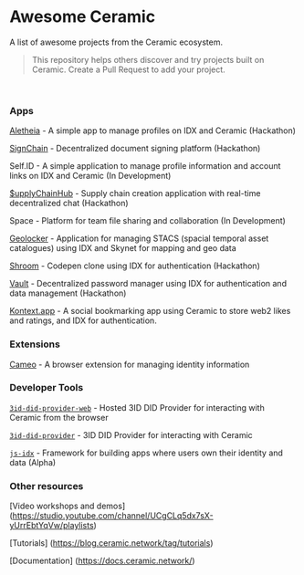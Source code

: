 # Awesome Ceramic
A list of awesome projects from the Ceramic ecosystem.

> This repository helps others discover and try projects built on Ceramic. Create a Pull Request to add your project.
</br>


### Apps
[Aletheia](https://www.youtube.com/watch?v=lCnc9H-vKzI&list=PL6E2ILktM1Juc1p8rgZIvg7NmI2NOwN5Z&index=1) - A simple app to manage profiles on IDX and Ceramic (Hackathon)

[SignChain](https://www.youtube.com/watch?v=XZy307J-0dI&list=PL6E2ILktM1Juc1p8rgZIvg7NmI2NOwN5Z&index=2) - Decentralized document signing platform (Hackathon)

Self.ID - A simple application to manage profile information and account links on IDX and Ceramic (In Development) 

[$upplyChainHub](https://www.youtube.com/watch?v=NeOLXg60ikI&list=PL6E2ILktM1Juc1p8rgZIvg7NmI2NOwN5Z&index=4) - Supply chain creation application with real-time decentralized chat (Hackathon) 

Space - Platform for team file sharing and collaboration (In Development) 

[Geolocker](https://github.com/VaultLabs/SkyDB_Project) - Application for managing STACS (spacial temporal asset catalogues) using IDX and Skynet for mapping and geo data 

[Shroom](https://siasky.net/_BkkdrbkM1Y0CLrI27zZF_xT_FH8R1kNcXqJrRq-bQVpQA/) - Codepen clone using IDX for authentication (Hackathon) 

[Vault](https://github.com/sergejmueller/vault-ceramic) - Decentralized password manager using IDX for authentication and data management (Hackathon)  

[Kontext.app](http://kontext.app/) - A social bookmarking app using Ceramic to store web2 likes and ratings, and IDX for authentication.

### Extensions
[Cameo](https://www.youtube.com/watch?v=dQ4KovmxEZY&list=PL6E2ILktM1Juc1p8rgZIvg7NmI2NOwN5Z&index=3) - A browser extension for managing identity information 


### Developer Tools 
[`3id-did-provider-web`](https://github.com/ceramicstudio/3id-connect) - Hosted 3ID DID Provider for interacting with Ceramic from the browser 

[`3id-did-provider`](https://github.com/3box/identity-wallet-js) - 3ID DID Provider for interacting with Ceramic 

[`js-idx`](https://idx.xyz) - Framework for building apps where users own their identity and data (Alpha) 


### Other resources 
[Video workshops and demos] (https://studio.youtube.com/channel/UCgCLq5dx7sX-yUrrEbtYqVw/playlists)

[Tutorials] (https://blog.ceramic.network/tag/tutorials)

[Documentation] (https://docs.ceramic.network/)
